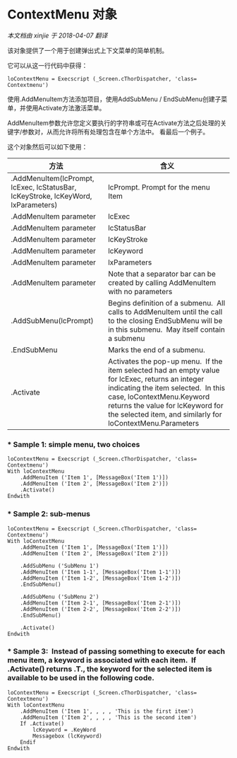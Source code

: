 ﻿ContextMenu 对象
===
_本文档由 xinjie 于 2018-04-07 翻译_

该对象提供了一个用于创建弹出式上下文菜单的简单机制。

它可以从这一行代码中获得：

    loContextMenu = Execscript (_Screen.cThorDispatcher, 'class= Contextmenu')

使用.AddMenuItem方法添加项目，使用AddSubMenu / EndSubMenu创建子菜单，并使用Activate方法激活菜单。

AddMenuItem参数允许您定义要执行的字符串或可在Activate方法之后处理的关键字/参数对，从而允许将所有处理包含在单个方法中。 看最后一个例子。

这个对象然后可以如下使用：

方法|含义
---|---
.AddMenuItem(lcPrompt, lcExec, lcStatusBar, lcKeyStroke, lcKeyWord, lxParameters)|lcPrompt. Prompt for the menu Item
.AddMenuItem parameter|lcExec|String to be executed.  This may be empty, in which case lcKeyword and lxParameters are used.
.AddMenuItem parameter|lcStatusBar|Text to be displayed on the status bar
.AddMenuItem parameter|lcKeyStroke|Keystroke
.AddMenuItem parameter|lcKeyword|Keyword which will be available from the object if this item is chosen (relevant only if lcExec is empty)
.AddMenuItem parameter|lxParameters|Other parameters which will me made available from the object if this item is chosen (relevant only if lcExec is Empty)
.AddMenuItem parameter|Note that a separator bar can be created by calling AddMenuItem with no parameters
.AddSubMenu(lcPrompt)|Begins definition of a submenu.  All calls to AddMenuItem until the call to the closing EndSubMenu will be in this submenu.  May itself contain a submenu
.EndSubMenu|Marks the end of a submenu.
.Activate|Activates the pop-up menu.  If the item selected had an empty value for lcExec, returns an integer indicating the item selected.  In this case, loContextMenu.Keyword returns the value for lcKeyword for the selected item, and similarly for loContextMenu.Parameters


### \* Sample 1: simple menu, two choices
```foxpro
loContextMenu = Execscript (_Screen.cThorDispatcher, 'class= Contextmenu')  
With loContextMenu  
    .AddMenuItem ('Item 1', [MessageBox('Item 1')])  
    .AddMenuItem ('Item 2', [MessageBox('Item 2')])  
    .Activate()  
Endwith
```
 
### \* Sample 2: sub-menus
 
```foxpro
loContextMenu = Execscript (_Screen.cThorDispatcher, 'class= Contextmenu')  
With loContextMenu  
    .AddMenuItem ('Item 1', [MessageBox('Item 1')])  
    .AddMenuItem ('Item 2', [MessageBox('Item 2')])
 
    .AddSubMenu ('SubMenu 1')  
    .AddMenuItem ('Item 1-1', [MessageBox('Item 1-1')])  
    .AddMenuItem ('Item 1-2', [MessageBox('Item 1-2')])  
    .EndSubMenu()

    .AddSubMenu ('SubMenu 2')  
    .AddMenuItem ('Item 2-1', [MessageBox('Item 2-1')])  
    .AddMenuItem ('Item 2-2', [MessageBox('Item 2-2')])  
    .EndSubMenu()

    .Activate()  
Endwith
```

### \* Sample 3:  Instead of passing something to execute for each menu item, a keyword is associated with each item.  If .Activate() returns .T., the keyword for the selected item is available to be used in the following code.

```foxpro
loContextMenu = Execscript (_Screen.cThorDispatcher, 'class= Contextmenu')  
With loContextMenu  
    .AddMenuItem ('Item 1', , , , 'This is the first item')  
    .AddMenuItem ('Item 2', , , , 'This is the second item')  
    If .Activate()  
        lcKeyword = .KeyWord  
        Messagebox (lcKeyword)  
    Endif  
Endwith
```
